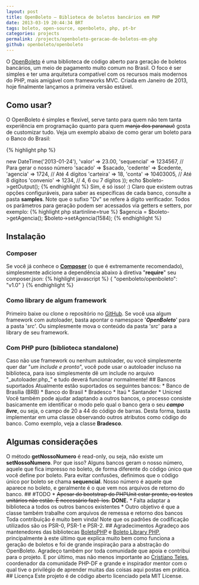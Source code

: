 ```yaml
---
layout: post
title: OpenBoleto – Biblioteca de boletos bancários em PHP
date: 2013-03-19 20:44:34 BRT
tags: boleto, open-source, openboleto, php, pt-br
categories: projects
permalink: /projects/openboleto-geracao-de-boletos-em-php
github: openboleto/openboleto
---
```

O <a title="OpenBoleto no GitHub" href="http://openboleto.github.io/openboleto/" target="_blank">OpenBoleto</a> é uma biblioteca de código aberto para geração de boletos bancários, um meio de pagamento muito comum no Brasil. O foco é ser simples e ter uma arquitetura compatível com os recursos mais modernos do PHP, mais amigável com frameworks MVC. Criada em Janeiro de 2013, hoje finalmente lançamos a primeira versão estável.

<h2>Como usar?</h2>
O OpenBoleto é simples e flexível, serve tanto para quem não tem tanta experiência em programação quanto para quem <del>manja dos paranauê</del> gosta de customizar tudo. Veja um exemplo abaixo de como gerar um boleto para o Banco do Brasil:

{% highlight php %}
<?php

use OpenBoleto\Banco\BancoDoBrasil;
use OpenBoleto\Agente;

$sacado = new Agente('Fernando Maia', '023.434.234-34', 'ABC 302 Bloco N', '72000-000', 'Brasília', 'DF');
$cedente = new Agente('Empresa de cosméticos LTDA', '02.123.123/0001-11', 'CLS 403 Lj 23', '71000-000', 'Brasília', 'DF');

$boleto = new BancoDoBrasil(array(
    // Parâmetros obrigatórios
    'dataVencimento' => new DateTime('2013-01-24'),
    'valor' => 23.00,
    'sequencial' => 1234567, // Para gerar o nosso número
    'sacado' => $sacado,
    'cedente' => $cedente,
    'agencia' => 1724, // Até 4 dígitos
    'carteira' => 18,
    'conta' => 10403005, // Até 8 dígitos
    'convenio' => 1234, // 4, 6 ou 7 dígitos
));

echo $boleto->getOutput();
{% endhighlight %}

Sim, é só isso! :) Claro que existem outras opções configuráveis, para saber as específicas de cada banco, consulte a pasta <strong>samples</strong>.

Note que o sufixo "Dv" se refere à dígito verificador. Todos os parâmetros para geração podem ser acessados via getters e setters, por exemplo:

{% highlight php startinline=true %}
$agencia = $boleto->getAgencia();
$boleto->setAgencia(1584);
{% endhighlight %}

<h2>Instalação</h2>
<h3>Composer</h3>
Se você já conhece o <a title="Composer" href="http://getcomposer.org/" target="_blank"><strong>Composer</strong></a> (o que é extremamente recomendado), simplesmente adicione a dependência abaixo à diretiva "<strong>require</strong>" seu composer.json:

{% highlight javascript %}
{
  "openboleto/openboleto": "v1.0"
}
{% endhighlight %}

<h3>Como library de algum framework</h3>
Primeiro baixe ou clone o repositório no <a title="OpenBoleto no GitHub" href="https://github.com/openboleto/openboleto" target="_blank">GitHub</a>. Se você usa algum framework com autoloader, basta apontar o namespace '<em><strong>OpenBoleto</strong></em>' para a pasta '<em>src</em>'. Ou simplesmente mova o conteúdo da pasta '<em>src</em>' para a library de seu framework.
<h3>Com PHP puro (biblioteca standalone)</h3>
Caso não use framework ou nenhum autoloader, ou você simplesmente quer dar "<em>um include e pronto</em>", você pode usar o autoloader incluso na biblioteca, para isso simplesmente dê um include no arquivo "_autoloader.php_" e tudo deverá funcionar normalmente!

## Bancos suportados
Atualmente estão suportados os seguintes bancos:

* Banco de Brasília (BRB)
* Banco do Brasil
* Bradesco
* Itaú
* Santander
* Unicred

Você também pode ajudar adaptando a outros bancos, o processo consiste basicamente em identificar o modo pelo qual o banco gera o seu <strong><em>campo livre</em></strong>, ou seja, o campo de 20 a 44 do código de barras. Desta forma, basta implementar em uma classe observando outros atributos como código do banco. Como exemplo, veja a classe <strong>Bradesco</strong>.

<h2>Algumas considerações</h2>
O método <strong>getNossoNumero</strong> é read-only, ou seja, não existe um <strong>setNossoNumero</strong>. Por que isso? Alguns bancos geram o nosso número, aquele que fica impresso no boleto, de forma diferente do código único que você define por boleto.

Para evitar confusões, definimos que o código único por boleto se chama <strong>sequencial</strong>. Nosso número é aquele que aparece no boleto, e geralmente é o que vem nos arquivos de retorno do banco.

## #TODO

* <del>Apesar do bootstrap do PHPUnit estar pronto, os testes unitários não estão. É necessário fazê-los.</del> <strong>DONE.</strong>
* Falta adaptar a biblioteca a todos os outros bancos existentes
* Outro objetivo é que a classe também trabalhe com arquivos de remessa e retorno dos bancos

Toda contribuição é muito bem vinda! Note que os padrões de codificação utilizados são os PSR-0, PSR-1 e PSR-2.

## Agradecimentos
Agradeço aos mantenedores das bibliotecas <a title="BoletoPHP no GitHub" href="https://github.com/BielSystems/BoletoPHP" target="_blank">BoletoPHP</a> e <a title="Boleto Library PHP" href="https://github.com/drupalista-br/Boleto" target="_blank">Boleto Library PHP</a>, principalmente à este último que explica muito bem como funciona a geração de boletos e foi de grande inspiração para a abstração do OpenBoleto. Agradeço também por toda comunidade que apoia e contribui para o projeto. E por último, mas não menos importante ao <a title="Cristiano Teles" href="http://www.cristianoteles.com.br/blog/" target="_blank">Cristiano Teles</a>, coordenador da comunidade PHP-DF e grande e inspirador mentor com o qual tive o privilégio de aprender muitas das coisas aqui postas em prática.

## Licença
Este projeto é de código aberto licenciado pela MIT License.
